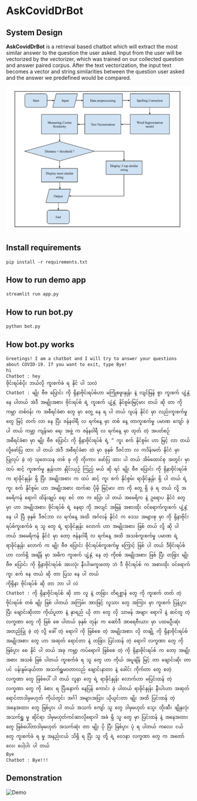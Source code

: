 # AskCovidDrBot

## System Design
**AskCovidDrBot** is a retrieval based chatbot which will extract the most similar answer to the question the user asked. Input from the user will be vectorized by the vectorizer, which was trained on our collected question and answer paired corpus. After the text vectorization, the input text becomes a vector and string similarities between the question user asked and the answer we predefined would be compared.

![systemDesign](chatbot_system_design.png)

## Install requirements
```{r, engine='bash', count_lines}
pip install -r requirements.txt
```
## How to run demo app
```{r, engine='bash', count_lines}
streamlit run app.py
```
## How to run bot.py
```{r, engine='bash', count_lines}
python bot.py
```

## How bot.py works
```{r, engine='bash', count_lines}
Greetings! I am a chatbot and I will try to answer your questions about COVID-19. If you want to exit, type Bye!
hi
Chatbot : hey
ဗိုင်းရပ်စ်ပိုး ဘယ်လို ကူးစက်ခံ ရ နိုင် ပါ သလဲ
Chatbot : မျိုး ဗီဇ ပြောင်း ကို ရိုနာဗိုင်းရပ်စ်ဟာ မကြုံစဖူးနှုန်း နဲ့ လျင်မြန် စွာ ကူးစက် ပျံ့နှံ့ နေ ပါတယ် အဲဒီ အမျိုးအစား ဗိုင်းရပ်စ် ရဲ့ ကူးစက် ပျံ့နှံ့ နိုင်စွမ်းမြင့်မား တယ် ဆို တာ ကို ကမ္ဘာ တစ်ဝန်း က အစီရင်ခံစာ တွေ မှာ တွေ့ နေ ရ ပါ တယ် ဂျပန် နိုင်ငံ မှာ လည်းကူးစက်မှု တွေ မြင့် တက် လာ နေ ပြီး ဇန်နဝါရီ လ ရက်နေ့ မှာ တစ် နေ့ တာကူးစက်မှု ပမာဏ ကျော် ခဲ့ ပါ တယ် ကမ္ဘာ့ ကျန်းမာ ရေး အဖွဲ့ က ဇန်နဝါရီ လ ရက်နေ့ မှာ ထုတ် တဲ့ အပတ်စဉ် အစီရင်ခံစာ မှာ မျိုး ဗီဇ ပြောင်း ကို ရိုနာဗိုင်းရပ်စ် ရဲ့ “ ကူး စက် နိုင်စွမ်း ဟာ မြင့် လာ တယ် လို့ဖော်ပြ ထား ပါ တယ် အဲဒီ အစီရင်ခံစာ ထဲ မှာ ခုနှစ် ဒီဇင်ဘာ လ ကဒိန်းမတ် နိုင်ငံ မှာ ပြုလုပ် ခဲ့ တဲ့ သုတေသန တစ် ခု ကို ကိုးကား ဖော်ပြ ထား ပါ တယ် အိမ်ထောင်စု အတွင်း မှာ ထပ် ဆင့် ကူးစက်မှု နှုန်းဟာ နှိုင်းယှဉ် ကြည့် မယ် ဆို ရင် မျိုး ဗီဇ ပြောင်း ကို ရိုနာဗိုင်းရပ်စ်က ရာခိုင်နှုန်း ရှိ ပြီး အမျိုးအစား က ထပ် ဆင့် ကူး စက် နိုင်စွမ်း ရာခိုင်နှုန်း ရှိ ပါ တယ် ရဲ့ ကူး စက် နိုင်စွမ်း ဟာ အမျိုးအစား ထက်ဆ ပိုမို မြင့်မား တာ ကို တွေ့ ရှိ ခဲ့ ရ တယ် လို့ အမေရိကန် ရောဂါ ထိန်းချုပ် ရေး စင် တာ က ပြော ပါ တယ် အမေရိက နဲ့ ဥရောပ နိုင်ငံ တွေ မှာ ဟာ အမျိုးအစား ဗိုင်းရပ်စ် ရဲ့ နေရာ ကို အလျင် အမြန် အစားထိုး ဝင်ရောက်ကူးစက် ပျံ့နှံ့ နေ ပါ ပြီ ခုနှစ် ဒီဇင်ဘာ လ ရက်နေ့ အထိ အင်္ဂလန် နိုင်ငံ က ဒေသ အများစု မှာ ကို ရိုနာဗိုင်းရပ်စ်ကူးစက်ခံ ရ သူ တွေ ရဲ့ ရာခိုင်နှုန်း လောက် ဟာ အမျိုးအစား ဖြစ် တယ် လို့ ဆို ပါ တယ် အမေရိကန် နိုင်ငံ မှာ တော့ ဇန်နဝါရီ လ ရက်နေ့ အထိ အသစ်ကူးစက်မှု ပမာဏ ရဲ့ ရာခိုင်နှုန်း လောက် က မျိုး ဗီဇ ပြောင်း ဗိုင်းရပ်စ်ကူးစက်မှု ကြောင့် ဖြစ် ပါ တယ် ဒီဗိုင်းရပ်စ် ဟာ လက်ရှိ အချိန် မှာ အဓိက ကူးစက် ပျံ့နှံ့ နေ တဲ့ ကိုဗစ် အမျိုးအစား ဖြစ် ပြီး တခြား မျိုး ဗီဇ ပြောင်း ကို ရိုနာဗိုင်းရပ်စ် အားလုံး နီးပါးမကူးတော့ ဘဲ ဒီ ဗိုင်းရပ်စ် က အစားထိုး ဝင်ရောက်ကူး စက် နေ တယ် ဆို တာ ပြသ နေ ပါ တယ်
ကိုရိုနာ ဗိုင်းရပ်စ် ဆို တာ ဘာ ပါ လဲ        
Chatbot : ကို ရိုနာဗိုင်းရပ်စ် ဆို တာ လူ နဲ့ တခြား တိရစ္ဆာန် တွေ ကို ကူးစက် တတ် တဲ့ ဗိုင်းရပ်စ် တစ် မျိုး ဖြစ် ပါတယ် အကြမ်း အားဖြင့် လူသား တွေ အကြား မှာ ကူးစက် ပြန့်ပွား ပြီး ချောင်းဆိုးတာ ကိုယ်ပူတာ နဲ့ နှာရည် ယို တာ တွေ လို သာမန် အဖျား ရောဂါ နဲ့ ဆင်တူ တဲ့ လက္ခဏာ တွေ ကို ဖြစ် စေ ပါတယ် ခုနှစ် တုန်း က ဆော်ဒီ အာရေဗီးယား မှာ ပထမဦးဆုံး အတည်ပြု ခဲ့ တဲ့ လို့ ခေါ် တဲ့ ရောဂါ ကို ဖြစ်စေ တဲ့ အမျိုးအစား လို တချို့ ကို ရိုနာဗိုင်းရပ်စ် အမျိုးအစား တွေ ဟာ အဆုတ် ရောင်တာ နဲ့ တခြား ပြင်းထန် တဲ့ ရောဂါ လက္ခဏာ တွေ ကို ဖြစ်ပွား စေ နိုင် ပါ တယ် အခု ကမ္ဘာ့ ကပ်ရောဂါ ဖြစ်စေ တဲ့ ကို ရိုနာဗိုင်းရပ်စ် က တော့ အမျိုးအစား အသစ် ဖြစ် ပါတယ် ကူးစက်ခံ ရ သူ တွေ ဟာ ကိုယ် အပူချိန် မြင့် တာ ချောင်းဆိုး တာ ပင် ပန်းနွမ်းနယ်တာ အသက်ရှူမဝတာလည် ချောင်းနာတာ နဲ့ ခေါင်း ကိုက်တာ တွေ စတဲ့ လက္ခဏာ တွေ ဖြစ်ပေါ် ပါ တယ် လူနာ တွေ ရဲ့ ရာခိုင်နှုန်း လောက်ဟာ မပြင်းထန် တဲ့ လက္ခဏာ တွေ ကို ခံစား ရ ပြီးနောက် နေပြန် ကောင်း ခဲ့ ပါတယ် ရာခိုင်နှုန်း နီးပါးဟာ အဆုတ် ရောင်တာဒါမှမဟုတ် ကိုယ်တွင်း အင်္ဂါ အများအပြား ယိုယွင်းတာ မျိုး အထိ ပြင်းထန် တဲ့ အနေအထား တွေ ဖြစ်ပွား ပါ တယ် အသက် ကျော် သူ တွေ ဒါမှမဟုတ် သွေး တိုးဆီး ချိုနှလုံး အသက်ရှူ မှု ဆိုင်ရာ ဒါမှမဟုတ်ကင်ဆာလိုရောဂါ အခံ ရှိ သူ တွေ မှာ ပြင်းထန် နဲ့ အနေအထား တွေ ဖြစ်ပေါ်တာဒါမှမဟုတ် အသက်ဆုံး တာ မျိုး ပို ပြီး ဖြစ်ပွား ပုံ ရ ပါတယ် ကလေး ငယ် တွေ ကူးစက်ခံ ရ မှု အနည်းငယ် သိရှိ ရ ပြီး သူ တို့ ရဲ့ ဝေဒနာ လက္ခဏာ တွေ က အတော်လေး ပေါ့ပါး ပါ တယ်
Bye
Chatbot : Bye!!! 
```

## Demonstration
![Demo](demo.gif)
